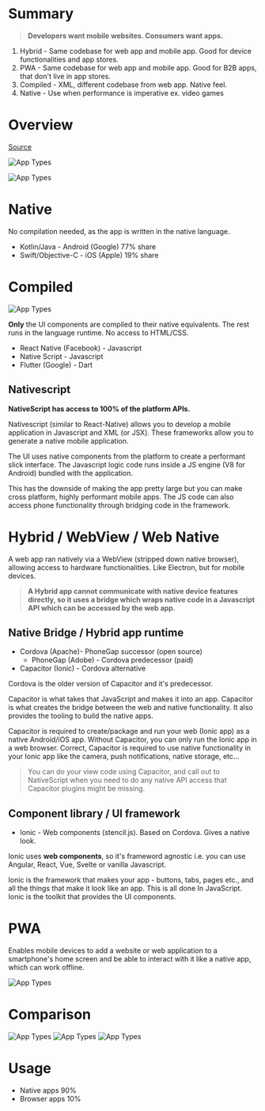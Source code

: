 # Summary

> **Developers want mobile websites. Consumers want apps.**

1. Hybrid - Same codebase for web app and mobile app. Good for device functionalities and app stores.
2. PWA - Same codebase for web app and mobile app. Good for B2B apps, that don't live in app stores.
3. Compiled - XML, different codebase from web app. Native feel.
4. Native - Use when performance is imperative ex. video games

# Overview

[Source](https://youtu.be/vl12yhSh_Pg)

![App Types](../pics/mobile/mobile_appTypes.jpg)

![App Types](../pics/mobile/mobile_comparison4.jpg)

# Native

No compilation needed, as the app is written in the native language.

-   Kotlin/Java - Android (Google) 77% share
-   Swift/Objective-C - iOS (Apple) 19% share

# Compiled

![App Types](../pics/mobile/mobile_compiledApps.jpg)

**Only** the UI components are compiled to their native equivalents. The rest runs in the language runtime. No access to HTML/CSS.

-   React Native (Facebook) - Javascript
-   Native Script - Javascript
-   Flutter (Google) - Dart

## Nativescript

**NativeScript has access to 100% of the platform APIs.**

Nativescript (similar to React-Native) allows you to develop a mobile application in Javascript and XML (or JSX). These frameworks allow you to generate a native mobile application.

The UI uses native components from the platform to create a performant slick interface. The Javascript logic code runs inside a JS engine (V8 for Android) bundled with the application.

This has the downside of making the app pretty large but you can make cross platform, highly performant mobile apps. The JS code can also access phone functionality through bridging code in the framework.

# Hybrid / WebView / Web Native

A web app ran natively via a WebView (stripped down native browser), allowing access to hardware functionalities. Like Electron, but for mobile devices.

> **A Hybrid app cannot communicate with native device features directly, so it uses a bridge which wraps native code in a Javascript API which can be accessed by the web app.**

## Native Bridge / Hybrid app runtime

-   Cordova (Apache)- PhoneGap successor (open source)
    -   PhoneGap (Adobe) - Cordova predecessor (paid)
-   Capacitor (Ionic) - Cordova alternative

Cordova is the older version of Capacitor and it's predecessor.

Capacitor is what takes that JavaScript and makes it into an app. Capacitor is what creates the bridge between the web and native functionality. It also provides the tooling to build the native apps.

Capacitor is required to create/package and run your web (Ionic app) as a native Android/iOS app. Without Capacitor, you can only run the Ionic app in a web browser. Correct, Capacitor is required to use native functionality in your Ionic app like the camera, push notifications, native storage, etc...

> You can do your view code using Capacitor, and call out to NativeScript when you need to do any native API access that Capacitor plugins might be missing.

## Component library / UI framework

-   Ionic - Web components (stencil.js). Based on Cordova. Gives a native look.

Ionic uses **web components**, so it's frameword agnostic i.e. you can use Angular, React, Vue, Svelte or vanilla Javascript.

Ionic is the framework that makes your app - buttons, tabs, pages etc., and all the things that make it look like an app. This is all done In JavaScript. Ionic is the toolkit that provides the UI components.

# PWA

Enables mobile devices to add a website or web application to a smartphone's home screen and be able to interact with it like a native app, which can work offline.

![App Types](../pics/mobile/mobile_pwa.jpg)

# Comparison

![App Types](../pics/mobile/mobile_comparison1.jpg)
![App Types](../pics/mobile/mobile_comparison2.jpg)
![App Types](../pics/mobile/mobile_comparison3.jpg)

# Usage

-   Native apps 90%
-   Browser apps 10%
